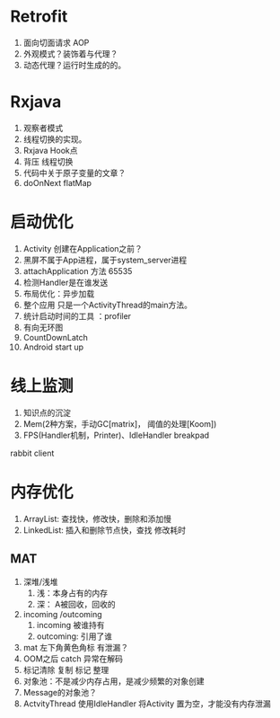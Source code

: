 # Retrofit
1. 面向切面请求 AOP
2. 外观模式？装饰着与代理？
3. 动态代理？运行时生成的的。
# Rxjava
1. 观察者模式 
2. 线程切换的实现。
3. Rxjava Hook点
4. 背压 线程切换
5. 代码中关于原子变量的文章？
6. doOnNext flatMap
# 启动优化
1. Activity 创建在Application之前？
2. 黑屏不属于App进程，属于system_server进程
3. attachApplication 方法 65535
4. 检测Handler是在谁发送
5. 布局优化：异步加载
6. 整个应用  只是一个ActivityThread的main方法。
7. 统计启动时间的工具 ：profiler
8. 有向无环图
9. CountDownLatch
10. Android start up
# 线上监测
1. 知识点的沉淀
2. Mem(2种方案，手动GC[matrix]， 阈值的处理[Koom])
3. FPS(Handler机制，Printer)、IdleHandler
breakpad

rabbit client
# 内存优化

1. ArrayList: 查找快，修改快，删除和添加慢
2. LinkedList: 插入和删除节点快，查找 修改耗时
## MAT
1. 深堆/浅堆
	1.  浅：本身占有的内存
	2. 深： A被回收，回收的
2. incoming /outcoming
	1.  incoming 被谁持有
	2. outcoming: 引用了谁
3. mat 左下角黄色角标 有泄漏？
4. OOM之后 catch 异常在解码
5. 标记清除 复制 标记 整理
6. 对象池：不是减少内存占用，是减少频繁的对象创建
7. Message的对象池？
8. ActvityThread 使用IdleHandler 将Activity 置为空，才能没有内存泄漏